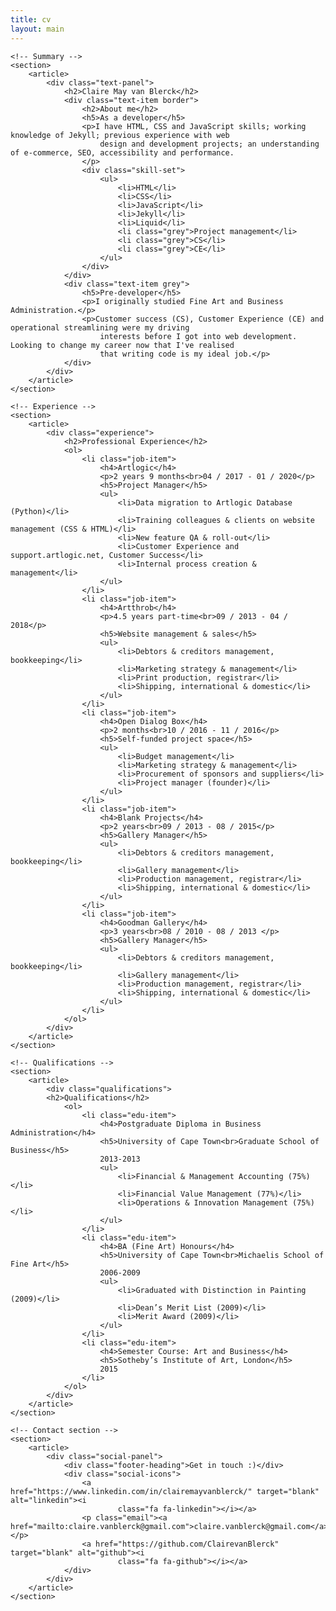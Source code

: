 ```yaml
---
title: cv
layout: main
---
```


    <!-- Summary -->
    <section>
        <article>
            <div class="text-panel">
                <h2>Claire May van Blerck</h2>
                <div class="text-item border">
                    <h2>About me</h2>
                    <h5>As a developer</h5>
                    <p>I have HTML, CSS and JavaScript skills; working knowledge of Jekyll; previous experience with web
                        design and development projects; an understanding of e-commerce, SEO, accessibility and performance.
                    </p>
                    <div class="skill-set">
                        <ul>
                            <li>HTML</li>
                            <li>CSS</li>
                            <li>JavaScript</li>
                            <li>Jekyll</li>
                            <li>Liquid</li>
                            <li class="grey">Project management</li>
                            <li class="grey">CS</li>
                            <li class="grey">CE</li>
                        </ul>
                    </div>
                </div>
                <div class="text-item grey">
                    <h5>Pre-developer</h5>
                    <p>I originally studied Fine Art and Business Administration.</p>
                    <p>Customer success (CS), Customer Experience (CE) and operational streamlining were my driving
                        interests before I got into web development. Looking to change my career now that I've realised
                        that writing code is my ideal job.</p>
                </div>
            </div>
        </article>
    </section>

    <!-- Experience -->
    <section>
        <article>
            <div class="experience">
                <h2>Professional Experience</h2>
                <ol>
                    <li class="job-item">
                        <h4>Artlogic</h4>
                        <p>2 years 9 months<br>04 / 2017 - 01 / 2020</p>
                        <h5>Project Manager</h5>
                        <ul>
                            <li>Data migration to Artlogic Database (Python)</li>
                            <li>Training colleagues & clients on website management (CSS & HTML)</li>
                            <li>New feature QA & roll-out</li>
                            <li>Customer Experience and support.artlogic.net, Customer Success</li>
                            <li>Internal process creation & management</li>
                        </ul>
                    </li>
                    <li class="job-item">
                        <h4>Artthrob</h4>
                        <p>4.5 years part-time<br>09 / 2013 - 04 / 2018</p>
                        <h5>Website management & sales</h5>
                        <ul>
                            <li>Debtors & creditors management, bookkeeping</li>
                            <li>Marketing strategy & management</li>
                            <li>Print production, registrar</li>
                            <li>Shipping, international & domestic</li>
                        </ul>
                    </li>
                    <li class="job-item">
                        <h4>Open Dialog Box</h4>
                        <p>2 months<br>10 / 2016 - 11 / 2016</p>
                        <h5>Self-funded project space</h5>
                        <ul>
                            <li>Budget management</li>
                            <li>Marketing strategy & management</li>
                            <li>Procurement of sponsors and suppliers</li>
                            <li>Project manager (founder)</li>
                        </ul>
                    </li>
                    <li class="job-item">
                        <h4>Blank Projects</h4>
                        <p>2 years<br>09 / 2013 - 08 / 2015</p>
                        <h5>Gallery Manager</h5>
                        <ul>
                            <li>Debtors & creditors management, bookkeeping</li>
                            <li>Gallery management</li>
                            <li>Production management, registrar</li>
                            <li>Shipping, international & domestic</li>
                        </ul>
                    </li>
                    <li class="job-item">
                        <h4>Goodman Gallery</h4>
                        <p>3 years<br>08 / 2010 - 08 / 2013 </p>
                        <h5>Gallery Manager</h5>
                        <ul>
                            <li>Debtors & creditors management, bookkeeping</li>
                            <li>Gallery management</li>
                            <li>Production management, registrar</li>
                            <li>Shipping, international & domestic</li>
                        </ul>
                    </li>
                </ol>
            </div>
        </article>
    </section>

    <!-- Qualifications -->
    <section>
        <article>
            <div class="qualifications">
            <h2>Qualifications</h2>
                <ol>
                    <li class="edu-item">
                        <h4>Postgraduate Diploma in Business Administration</h4>
                        <h5>University of Cape Town<br>Graduate School of Business</h5>
                        2013-2013
                        <ul>
                            <li>Financial & Management Accounting (75%)</li>
                            <li>Financial Value Management (77%)</li>
                            <li>Operations & Innovation Management (75%)</li>
                        </ul>
                    </li>
                    <li class="edu-item">
                        <h4>BA (Fine Art) Honours</h4>
                        <h5>University of Cape Town<br>Michaelis School of Fine Art</h5>
                        2006-2009
                        <ul>
                            <li>Graduated with Distinction in Painting (2009)</li>
                            <li>Dean’s Merit List (2009)</li>
                            <li>Merit Award (2009)</li>
                        </ul>
                    </li>
                    <li class="edu-item">
                        <h4>Semester Course: Art and Business</h4>
                        <h5>Sotheby’s Institute of Art, London</h5>
                        2015
                    </li>
                </ol>
            </div>
        </article>
    </section>

    <!-- Contact section -->
    <section>
        <article>
            <div class="social-panel">
                <div class="footer-heading">Get in touch :)</div>
                <div class="social-icons">
                    <a href="https://www.linkedin.com/in/clairemayvanblerck/" target="blank" alt="linkedin"><i
                            class="fa fa-linkedin"></i></a>
                    <p class="email"><a href="mailto:claire.vanblerck@gmail.com">claire.vanblerck@gmail.com</a></p>
                    <a href="https://github.com/ClairevanBlerck" target="blank" alt="github"><i
                            class="fa fa-github"></i></a>
                </div>
            </div>
        </article>
    </section>